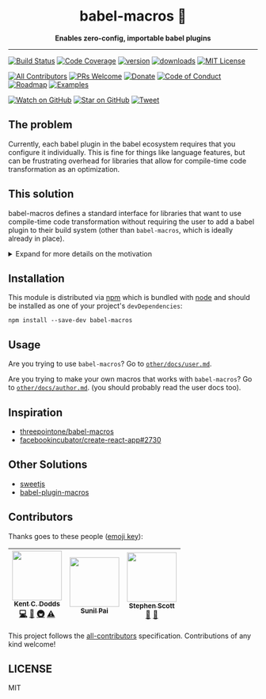 <div align="center">
<h1>babel-macros 🎣</h1>

**Enables zero-config, importable babel plugins**

</div>

<hr />

[![Build Status][build-badge]][build]
[![Code Coverage][coverage-badge]][coverage]
[![version][version-badge]][package]
[![downloads][downloads-badge]][npm-stat]
[![MIT License][license-badge]][LICENSE]

[![All Contributors](https://img.shields.io/badge/all_contributors-3-orange.svg?style=flat-square)](#contributors)
[![PRs Welcome][prs-badge]][prs]
[![Donate][donate-badge]][donate]
[![Code of Conduct][coc-badge]][coc]
[![Roadmap][roadmap-badge]][roadmap]
[![Examples][examples-badge]][examples]

[![Watch on GitHub][github-watch-badge]][github-watch]
[![Star on GitHub][github-star-badge]][github-star]
[![Tweet][twitter-badge]][twitter]

<!-- START doctoc generated TOC please keep comment here to allow auto update -->
<!-- DON'T EDIT THIS SECTION, INSTEAD RE-RUN doctoc TO UPDATE -->
<!-- END doctoc generated TOC please keep comment here to allow auto update -->

## The problem

Currently, each babel plugin in the babel ecosystem requires that you configure
it individually. This is fine for things like language features, but can be
frustrating overhead for libraries that allow for compile-time code
transformation as an optimization.

## This solution

babel-macros defines a standard interface for libraries that want to use
compile-time code transformation without requiring the user to add a babel
plugin to their build system (other than `babel-macros`, which is ideally
already in place).

<details>

<summary>Expand for more details on the motivation</summary>

For instance, many css-in-js libraries have a css tagged template string
function:

```js
const styles = css`
  .red {
    color: red;
  }
`;
```

The function compiles your css into (for example) an object with generated class
names for each of the classes you defined in your css:

```js
console.log(styles); // { red: "1f-d34j8rn43y587t" }
```

This class name can be generated at runtime (in the browser), but this has some
disadvantages:

* There is cpu usage/time overhead; the client needs to run the code to generate
  these classes every time the page loads
* There is code bundle size overhead; the client needs to receive a CSS parser
  in order to generate these class names, and shipping this makes the amount of
  js the client needs to parse larger.

To help solve those issues, many css-in-js libraries write their own babel
plugin that generates the class names at compile-time instead of runtime:

```js
// Before running through babel:
const styles = css`
  .red {
    color: red;
  }
`;
// After running through babel, with the library-specific plugin:
const styles = { red: "1f-d34j8rn43y587t" };
```

If the css-in-js library supported babel-macros instead, then they wouldn't need
their own babel plugin to compile these out; they could instead rely on
babel-macros to do it for them. So if a user already had babel-macros installed
and configured with babel, then they wouldn't need to change their babel
configuration to get the compile-time benefits of the library. This would be
most useful if the boilerplate they were using came with babel-macros out of the
box, which is what we're hoping will be true for create-react-app in the future.

Although css-in-js is the most common example, there are lots of other things
you could use `babel-macros` for, like:

* Compiling GraphQL fragments into objects so that the client doesn't need a
  GraphQL parser
* Eval-ing out code at compile time that will be baked into the runtime code,
  for instance to get a list of directories in the filesystem (see
  [preval][preval])

</details>

## Installation

This module is distributed via [npm][npm] which is bundled with [node][node] and
should be installed as one of your project's `devDependencies`:

```
npm install --save-dev babel-macros
```

## Usage

Are you trying to use `babel-macros`? Go to
[`other/docs/user.md`](https://github.com/kentcdodds/babel-macros/blob/master/other/docs/user.md).

Are you trying to make your own macros that works with `babel-macros`? Go to
[`other/docs/author.md`](https://github.com/kentcdodds/babel-macros/blob/master/other/docs/author.md).
(you should probably read the user docs too).

## Inspiration

- [threepointone/babel-macros](https://github.com/threepointone/babel-macros)
- [facebookincubator/create-react-app#2730](https://github.com/facebookincubator/create-react-app/issues/2730)

## Other Solutions

- [sweetjs](http://sweetjs.org/)
- [babel-plugin-macros](https://github.com/codemix/babel-plugin-macros)

## Contributors

Thanks goes to these people ([emoji key][emojis]):

<!-- ALL-CONTRIBUTORS-LIST:START - Do not remove or modify this section -->
| [<img src="https://avatars.githubusercontent.com/u/1500684?v=3" width="100px;"/><br /><sub>Kent C. Dodds</sub>](https://kentcdodds.com)<br />[💻](https://github.com/kentcdodds/babel-macros/commits?author=kentcdodds "Code") [📖](https://github.com/kentcdodds/babel-macros/commits?author=kentcdodds "Documentation") [🚇](#infra-kentcdodds "Infrastructure (Hosting, Build-Tools, etc)") [⚠️](https://github.com/kentcdodds/babel-macros/commits?author=kentcdodds "Tests") | [<img src="https://avatars1.githubusercontent.com/u/18808?v=3" width="100px;"/><br /><sub>Sunil Pai</sub>](https://github.com/threepointone)<br /> | [<img src="https://avatars3.githubusercontent.com/u/1341513?v=3" width="100px;"/><br /><sub>Stephen Scott</sub>](http://suchipi.com/)<br />[💬](#question-suchipi "Answering Questions") [📖](https://github.com/kentcdodds/babel-macros/commits?author=suchipi "Documentation") |
| :---: | :---: | :---: |
<!-- ALL-CONTRIBUTORS-LIST:END -->

This project follows the [all-contributors][all-contributors] specification.
Contributions of any kind welcome!

## LICENSE

MIT

[npm]: https://www.npmjs.com/
[node]: https://nodejs.org
[build-badge]: https://img.shields.io/travis/kentcdodds/babel-macros.svg?style=flat-square
[build]: https://travis-ci.org/kentcdodds/babel-macros
[coverage-badge]: https://img.shields.io/codecov/c/github/kentcdodds/babel-macros.svg?style=flat-square
[coverage]: https://codecov.io/github/kentcdodds/babel-macros
[version-badge]: https://img.shields.io/npm/v/babel-macros.svg?style=flat-square
[package]: https://www.npmjs.com/package/babel-macros
[downloads-badge]: https://img.shields.io/npm/dm/babel-macros.svg?style=flat-square
[npm-stat]: http://npm-stat.com/charts.html?package=babel-macros&from=2016-04-01
[license-badge]: https://img.shields.io/npm/l/babel-macros.svg?style=flat-square
[license]: https://github.com/kentcdodds/babel-macros/blob/master/LICENSE
[prs-badge]: https://img.shields.io/badge/PRs-welcome-brightgreen.svg?style=flat-square
[prs]: http://makeapullrequest.com
[donate-badge]: https://img.shields.io/badge/$-support-green.svg?style=flat-square
[donate]: http://kcd.im/donate
[coc-badge]: https://img.shields.io/badge/code%20of-conduct-ff69b4.svg?style=flat-square
[coc]: https://github.com/kentcdodds/babel-macros/blob/master/other/CODE_OF_CONDUCT.md
[roadmap-badge]: https://img.shields.io/badge/%F0%9F%93%94-roadmap-CD9523.svg?style=flat-square
[roadmap]: https://github.com/kentcdodds/babel-macros/blob/master/other/ROADMAP.md
[examples-badge]: https://img.shields.io/badge/%F0%9F%92%A1-examples-8C8E93.svg?style=flat-square
[examples]: https://github.com/kentcdodds/babel-macros/blob/master/other/EXAMPLES.md
[github-watch-badge]: https://img.shields.io/github/watchers/kentcdodds/babel-macros.svg?style=social
[github-watch]: https://github.com/kentcdodds/babel-macros/watchers
[github-star-badge]: https://img.shields.io/github/stars/kentcdodds/babel-macros.svg?style=social
[github-star]: https://github.com/kentcdodds/babel-macros/stargazers
[twitter]: https://twitter.com/intent/tweet?text=Check%20out%20babel-macros!%20https://github.com/kentcdodds/babel-macros%20%F0%9F%91%8D
[twitter-badge]: https://img.shields.io/twitter/url/https/github.com/kentcdodds/babel-macros.svg?style=social
[emojis]: https://github.com/kentcdodds/all-contributors#emoji-key
[all-contributors]: https://github.com/kentcdodds/all-contributors
